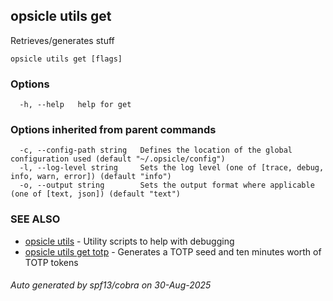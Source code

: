 ## opsicle utils get

Retrieves/generates stuff

```
opsicle utils get [flags]
```

### Options

```
  -h, --help   help for get
```

### Options inherited from parent commands

```
  -c, --config-path string   Defines the location of the global configuration used (default "~/.opsicle/config")
  -l, --log-level string     Sets the log level (one of [trace, debug, info, warn, error]) (default "info")
  -o, --output string        Sets the output format where applicable (one of [text, json]) (default "text")
```

### SEE ALSO

* [opsicle utils](cli/opsicle_utils.md)	 - Utility scripts to help with debugging
* [opsicle utils get totp](cli/opsicle_utils_get_totp.md)	 - Generates a TOTP seed and ten minutes worth of TOTP tokens

###### Auto generated by spf13/cobra on 30-Aug-2025
